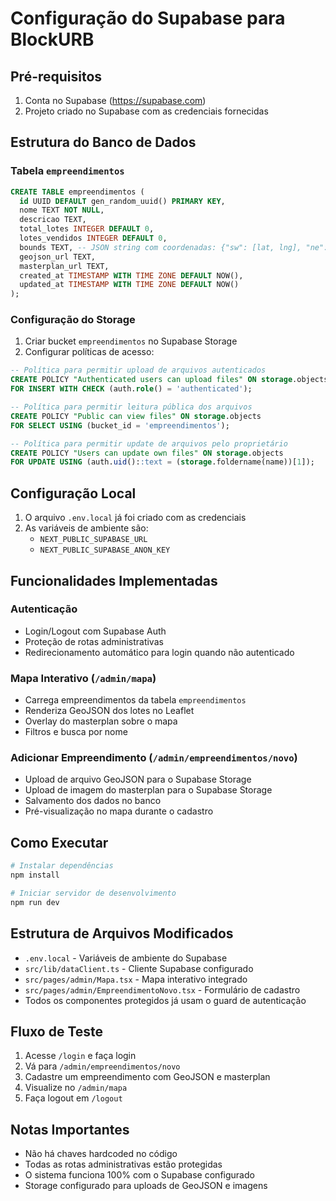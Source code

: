 # Configuração do Supabase para BlockURB

## Pré-requisitos

1. Conta no Supabase (https://supabase.com)
2. Projeto criado no Supabase com as credenciais fornecidas

## Estrutura do Banco de Dados

### Tabela `empreendimentos`

```sql
CREATE TABLE empreendimentos (
  id UUID DEFAULT gen_random_uuid() PRIMARY KEY,
  nome TEXT NOT NULL,
  descricao TEXT,
  total_lotes INTEGER DEFAULT 0,
  lotes_vendidos INTEGER DEFAULT 0,
  bounds TEXT, -- JSON string com coordenadas: {"sw": [lat, lng], "ne": [lat, lng]}
  geojson_url TEXT,
  masterplan_url TEXT,
  created_at TIMESTAMP WITH TIME ZONE DEFAULT NOW(),
  updated_at TIMESTAMP WITH TIME ZONE DEFAULT NOW()
);
```

### Configuração do Storage

1. Criar bucket `empreendimentos` no Supabase Storage
2. Configurar políticas de acesso:

```sql
-- Política para permitir upload de arquivos autenticados
CREATE POLICY "Authenticated users can upload files" ON storage.objects
FOR INSERT WITH CHECK (auth.role() = 'authenticated');

-- Política para permitir leitura pública dos arquivos
CREATE POLICY "Public can view files" ON storage.objects
FOR SELECT USING (bucket_id = 'empreendimentos');

-- Política para permitir update de arquivos pelo proprietário
CREATE POLICY "Users can update own files" ON storage.objects
FOR UPDATE USING (auth.uid()::text = (storage.foldername(name))[1]);
```

## Configuração Local

1. O arquivo `.env.local` já foi criado com as credenciais
2. As variáveis de ambiente são:
   - `NEXT_PUBLIC_SUPABASE_URL`
   - `NEXT_PUBLIC_SUPABASE_ANON_KEY`

## Funcionalidades Implementadas

### Autenticação
- Login/Logout com Supabase Auth
- Proteção de rotas administrativas
- Redirecionamento automático para login quando não autenticado

### Mapa Interativo (`/admin/mapa`)
- Carrega empreendimentos da tabela `empreendimentos`
- Renderiza GeoJSON dos lotes no Leaflet
- Overlay do masterplan sobre o mapa
- Filtros e busca por nome

### Adicionar Empreendimento (`/admin/empreendimentos/novo`)
- Upload de arquivo GeoJSON para o Supabase Storage
- Upload de imagem do masterplan para o Supabase Storage
- Salvamento dos dados no banco
- Pré-visualização no mapa durante o cadastro

## Como Executar

```bash
# Instalar dependências
npm install

# Iniciar servidor de desenvolvimento
npm run dev
```

## Estrutura de Arquivos Modificados

- `.env.local` - Variáveis de ambiente do Supabase
- `src/lib/dataClient.ts` - Cliente Supabase configurado
- `src/pages/admin/Mapa.tsx` - Mapa interativo integrado
- `src/pages/admin/EmpreendimentoNovo.tsx` - Formulário de cadastro
- Todos os componentes protegidos já usam o guard de autenticação

## Fluxo de Teste

1. Acesse `/login` e faça login
2. Vá para `/admin/empreendimentos/novo`
3. Cadastre um empreendimento com GeoJSON e masterplan
4. Visualize no `/admin/mapa`
5. Faça logout em `/logout`

## Notas Importantes

- Não há chaves hardcoded no código
- Todas as rotas administrativas estão protegidas
- O sistema funciona 100% com o Supabase configurado
- Storage configurado para uploads de GeoJSON e imagens

